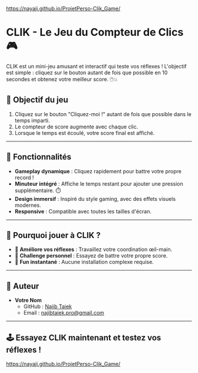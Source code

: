 https://nayaji.github.io/ProjetPerso-Clik_Game/


# CLIK - Le Jeu du Compteur de Clics 🎮

CLIK est un mini-jeu amusant et interactif qui teste vos réflexes ! L'objectif est simple : cliquez sur le bouton autant de fois que possible en 10 secondes et obtenez votre meilleur score. 🖱️💥

## 🎯 Objectif du jeu

1. Cliquez sur le bouton "Cliquez-moi !" autant de fois que possible dans le temps imparti.
2. Le compteur de score augmente avec chaque clic.
3. Lorsque le temps est écoulé, votre score final est affiché.

---

## 🚀 Fonctionnalités

- **Gameplay dynamique** : Cliquez rapidement pour battre votre propre record !
- **Minuteur intégré** : Affiche le temps restant pour ajouter une pression supplémentaire. ⏱️
- **Design immersif** : Inspiré du style gaming, avec des effets visuels modernes.
- **Responsive** : Compatible avec toutes les tailles d'écran.

---


## 🌟 Pourquoi jouer à CLIK ?

- 🧠 **Améliore vos réflexes** : Travaillez votre coordination œil-main.
- 💪 **Challenge personnel** : Essayez de battre votre propre score.
- 🎉 **Fun instantané** : Aucune installation complexe requise.

---


## 👤 Auteur

- **Votre Nom**  
  - GitHub : [Najib Taiek](https://github.com/nayaji)  
  - Email : najibtaiek.pro@gmail.com

---

## 🕹️ Essayez CLIK maintenant et testez vos réflexes !
https://nayaji.github.io/ProjetPerso-Clik_Game/
